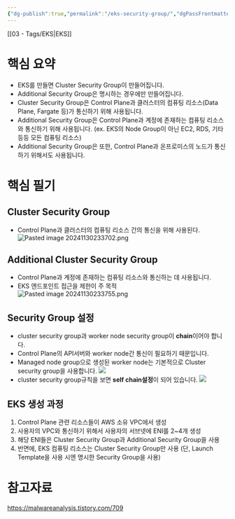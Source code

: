```yaml
---
{"dg-publish":true,"permalink":"/eks-security-group/","dgPassFrontmatter":true}
---
```


[[03 - Tags/EKS\|EKS]] 
# 핵심 요약
- EKS를 만들면 Cluster Security Group이 만들어집니다.
- Additional Security Group은 명시하는 경우에만 만들어집니다.
- Cluster Security Group은 Control Plane과 클러스터의 컴퓨팅 리소스(Data Plane, Fargate 등)가 통신하기 위해 사용됩니다.
- Additional Security Group은 Control Plane과 계정에 존재하는 컴퓨팅 리소스와 통신하기 위해 사용됩니다. (ex. EKS의 Node Group이 아닌 EC2, RDS, 기타 등등 모든 컴퓨팅 리소스)
- Additional Security Group은 또한, Control Plane과 온프로미스의 노드가 통신하기 위해서도 사용됩니다.

# 핵심 필기
## Cluster Security Group
- Control Plane과 클러스터의 컴퓨팅 리소스 간의 통신을 위해 사용된다.
![Pasted image 20241130233702.png](/img/user/image/Pasted%20image%2020241130233702.png)
## Additional Cluster Security Group
- Control Plane과 계정에 존재하는 컴퓨팅 리소스와 통신하는 데 사용됩니다. 
- EKS 엔드포인트 접근을 제한이 주 목적
![Pasted image 20241130233755.png](/img/user/image/Pasted%20image%2020241130233755.png)

## Security Group 설정
- cluster security group과 worker node security group이 **chain**이어야 합니다. 
- Control Plane의 API서버와 worker node간 통신이 필요하기 때문입니다.
- Managed node group으로 생성된 worker node는 기본적으로 Cluster security group을 사용합니다.
![](https://blog.kakaocdn.net/dn/3T9Qy/btsFCB8mcvS/WozXfEkrxmOluKVt3IQBkK/img.png)
- cluster security group규칙을 보면 **self chain설정**이 되어 있습니다.
![](https://blog.kakaocdn.net/dn/kzsR4/btsFF0eKhhC/mOdO3sGsWWgYoGncnQYk30/img.png)

## EKS 생성 과정
1. Control Plane 관련 리소스들이 AWS 소유 VPC에서 생성
2. 사용자의 VPC와 통신하기 위해서 사용자의 서브넷에 ENI를 2~4개 생성
3. 해당 ENI들은 Cluster Security Group과 Additional Security Group을 사용
4. 반면에, EKS 컴퓨팅 리소스는 Cluster Security Group만 사용 (단, Launch Template을 사용 시엔 명시한 Security Group을 사용)
# 참고자료
https://malwareanalysis.tistory.com/709




